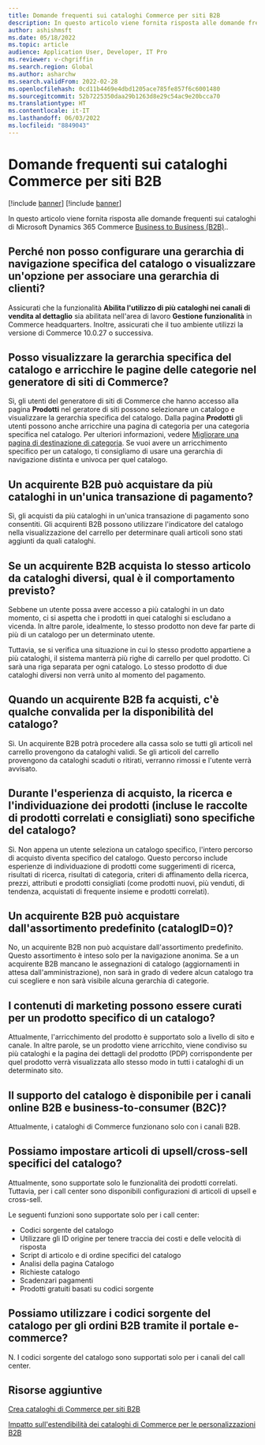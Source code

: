 ```yaml
---
title: Domande frequenti sui cataloghi Commerce per siti B2B
description: In questo articolo viene fornita risposta alle domande frequenti sui cataloghi di Microsoft Dynamics 365 Commerce.
author: ashishmsft
ms.date: 05/18/2022
ms.topic: article
audience: Application User, Developer, IT Pro
ms.reviewer: v-chgriffin
ms.search.region: Global
ms.author: asharchw
ms.search.validFrom: 2022-02-28
ms.openlocfilehash: 0cd11b4469e4dbd1205ace785fe857f6c6001480
ms.sourcegitcommit: 52b7225350daa29b1263d8e29c54ac9e20bcca70
ms.translationtype: HT
ms.contentlocale: it-IT
ms.lasthandoff: 06/03/2022
ms.locfileid: "8849043"
---
```

# <a name="commerce-catalogs-for-b2b-faq"></a>Domande frequenti sui cataloghi Commerce per siti B2B

[!include [banner](includes/banner.md)]
[!include [banner](includes/preview-banner.md)]

In questo articolo viene fornita risposta alle domande frequenti sui cataloghi di Microsoft Dynamics 365 Commerce [Business to Business (B2B)](catalogs-b2b-sites.md)..

## <a name="why-cant-i-configure-a-catalog-specific-navigation-hierarchy-or-see-an-option-to-associate-a-customer-hierarchy"></a>Perché non posso configurare una gerarchia di navigazione specifica del catalogo o visualizzare un'opzione per associare una gerarchia di clienti?

Assicurati che la funzionalità **Abilita l'utilizzo di più cataloghi nei canali di vendita al dettaglio** sia abilitata nell'area di lavoro **Gestione funzionalità** in Commerce headquarters. Inoltre, assicurati che il tuo ambiente utilizzi la versione di Commerce 10.0.27 o successiva.

## <a name="can-i-view-the-catalog-specific-hierarchy-and-enrich-category-pages-in-commerce-site-builder"></a>Posso visualizzare la gerarchia specifica del catalogo e arricchire le pagine delle categorie nel generatore di siti di Commerce?

Sì, gli utenti del generatore di siti di Commerce che hanno accesso alla pagina **Prodotti** nel geratore di siti possono selezionare un catalogo e visualizzare la gerarchia specifica del catalogo. Dalla pagina **Prodotti** gli utenti possono anche arricchire una pagina di categoria per una categoria specifica nel catalogo. Per ulteriori informazioni, vedere [Migliorare una pagina di destinazione di categoria](enrich-category-page.md). Se vuoi avere un arricchimento specifico per un catalogo, ti consigliamo di usare una gerarchia di navigazione distinta e univoca per quel catalogo.

## <a name="can-a-b2b-shopper-purchase-from-multiple-catalogs-in-a-single-checkout"></a>Un acquirente B2B può acquistare da più cataloghi in un'unica transazione di pagamento?

Sì, gli acquisti da più cataloghi in un'unica transazione di pagamento sono consentiti. Gli acquirenti B2B possono utilizzare l'indicatore del catalogo nella visualizzazione del carrello per determinare quali articoli sono stati aggiunti da quali cataloghi.

## <a name="if-a-b2b-shopper-purchases-the-same-item-from-different-catalogs-what-is-the-expected-behavior"></a>Se un acquirente B2B acquista lo stesso articolo da cataloghi diversi, qual è il comportamento previsto?

Sebbene un utente possa avere accesso a più cataloghi in un dato momento, ci si aspetta che i prodotti in quei cataloghi si escludano a vicenda. In altre parole, idealmente, lo stesso prodotto non deve far parte di più di un catalogo per un determinato utente.

Tuttavia, se si verifica una situazione in cui lo stesso prodotto appartiene a più cataloghi, il sistema manterrà più righe di carrello per quel prodotto. Ci sarà una riga separata per ogni catalogo. Lo stesso prodotto di due cataloghi diversi non verrà unito al momento del pagamento.

## <a name="when-a-b2b-shopper-is-shopping-is-there-any-validation-for-catalog-availability"></a>Quando un acquirente B2B fa acquisti, c'è qualche convalida per la disponibilità del catalogo?

Sì. Un acquirente B2B potrà procedere alla cassa solo se tutti gli articoli nel carrello provengono da cataloghi validi. Se gli articoli del carrello provengono da cataloghi scaduti o ritirati, verranno rimossi e l'utente verrà avvisato.

## <a name="during-the-shopping-experience-are-search-and-product-discovery-including-related-and-recommended-product-collections-catalog-specific"></a>Durante l'esperienza di acquisto, la ricerca e l'individuazione dei prodotti (incluse le raccolte di prodotti correlati e consigliati) sono specifiche del catalogo?

Sì. Non appena un utente seleziona un catalogo specifico, l'intero percorso di acquisto diventa specifico del catalogo. Questo percorso include esperienze di individuazione di prodotti come suggerimenti di ricerca, risultati di ricerca, risultati di categoria, criteri di affinamento della ricerca, prezzi, attributi e prodotti consigliati (come prodotti nuovi, più venduti, di tendenza, acquistati di frequente insieme e prodotti correlati).

## <a name="can-a-b2b-shopper-purchase-from-the-default-assortment-catalogid0"></a>Un acquirente B2B può acquistare dall'assortimento predefinito (catalogID=0)?

No, un acquirente B2B non può acquistare dall'assortimento predefinito. Questo assortimento è inteso solo per la navigazione anonima. Se a un acquirente B2B mancano le assegnazioni di catalogo (aggiornamenti in attesa dall'amministrazione), non sarà in grado di vedere alcun catalogo tra cui scegliere e non sarà visibile alcuna gerarchia di categorie.

## <a name="can-marketing-content-be-curated-for-a-product-that-is-specific-to-a-catalog"></a>I contenuti di marketing possono essere curati per un prodotto specifico di un catalogo?

Attualmente, l'arricchimento del prodotto è supportato solo a livello di sito e canale. In altre parole, se un prodotto viene arricchito, viene condiviso su più cataloghi e la pagina dei dettagli del prodotto (PDP) corrispondente per quel prodotto verrà visualizzata allo stesso modo in tutti i cataloghi di un determinato sito.

## <a name="is-catalog-support-available-for-both-b2b-and-business-to-consumer-b2c-online-channels"></a>Il supporto del catalogo è disponibile per i canali online B2B e business-to-consumer (B2C)?

Attualmente, i cataloghi di Commerce funzionano solo con i canali B2B.

## <a name="can-we-set-up-catalog-specific-upsellcross-sell-items"></a>Possiamo impostare articoli di upsell/cross-sell specifici del catalogo?

Attualmente, sono supportate solo le funzionalità dei prodotti correlati. Tuttavia, per i call center sono disponibili configurazioni di articoli di upsell e cross-sell.

Le seguenti funzioni sono supportate solo per i call center:

- Codici sorgente del catalogo
- Utilizzare gli ID origine per tenere traccia dei costi e delle velocità di risposta
- Script di articolo e di ordine specifici del catalogo
- Analisi della pagina Catalogo
- Richieste catalogo
- Scadenzari pagamenti
- Prodotti gratuiti basati su codici sorgente

## <a name="can-we-use-catalog-source-codes-for-b2b-orders-through-the-e-commerce-portal"></a>Possiamo utilizzare i codici sorgente del catalogo per gli ordini B2B tramite il portale e-commerce?

N. I codici sorgente del catalogo sono supportati solo per i canali del call center.

## <a name="additional-resources"></a>Risorse aggiuntive

[Crea cataloghi di Commerce per siti B2B](catalogs-b2b-sites.md)

[Impatto sull'estendibilità dei cataloghi di Commerce per le personalizzazioni B2B](catalogs-b2b-sites-dev.md)
